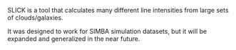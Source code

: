 SLICK is a tool that calculates many different line intensities from large sets of clouds/galaxies.

It was designed to work for SIMBA simulation datasets, but it will be expanded and generalized in the near future.
